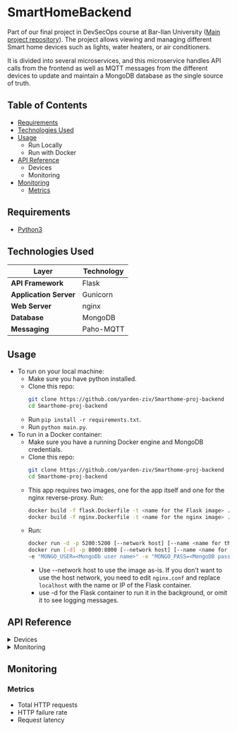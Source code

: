 # SmartHomeBackend

Part of our final project in DevSecOps course at Bar-Ilan
University ([Main project repository](https://github.com/yarden-ziv/Smarthome-proj-config)). The project allows viewing and
managing different Smart home devices such as lights, water heaters, or air conditioners.

It is divided into several microservices, and this microservice handles API calls from the frontend as well as MQTT
messages from the different devices to update and maintain a MongoDB database as the single source of truth.

## Table of Contents

- [Requirements](#requirements)
- [Technologies Used](#technologies-used)
- [Usage](#usage)
    - Run Locally
    - Run with Docker
- [API Reference](#api-reference)
    - Devices
    - Monitoring
- [Monitoring](#monitoring)
    - [Metrics](#metrics)

## Requirements

- [Python3](https://www.python.org/downloads/)

## Technologies Used

| Layer                  | Technology |
|------------------------|------------|
| **API Framework**      | Flask      |
| **Application Server** | Gunicorn   |
| **Web Server**         | nginx      |
| **Database**           | MongoDB    |
| **Messaging**          | Paho-MQTT  |

## Usage

- To run on your local machine:
    - Make sure you have python installed.
    - Clone this repo:
      ```bash
      git clone https://github.com/yarden-ziv/Smarthome-proj-backend
      cd Smarthome-proj-backend
      ```
    - Run `pip install -r requirements.txt`.
    - Run `python main.py`.
- To run in a Docker container:
    - Make sure you have a running Docker engine and MongoDB credentials.
    - Clone this repo:
      ```bash
      git clone https://github.com/yarden-ziv/Smarthome-proj-backend
      cd Smarthome-proj-backend
      ```
    - This app requires two images, one for the app itself and one for the nginx reverse-proxy. Run:
      ```bash
      docker build -f flask.Dockerfile -t <name for the Flask image> .
      docker build -f nginx.Dockerfile -t <name for the nginx image> .
      ```
    - Run:
      ```bash
      docker run -d -p 5200:5200 [--network host] [--name <name for the container] <name of the nginx image>
      docker run [-d] -p 8000:8000 [--network host] [--name <name for the container] \
      -e "MONGO_USER=<MongoDb user name>" -e "MONGO_PASS=<MongoDB password>" <name of the Flask image>
      ```
        - Use --network host to use the image as-is. If you don't want to use the host network, you need to edit
          `nginx.conf` and replace `localhost` with the name or IP of the Flask container.
        - use -d for the Flask container to run it in the background, or omit it to see logging messages.

## API Reference

<details>
<summary>Devices</summary>

| Method | Endpoint                   | Description                 |
|--------|----------------------------|-----------------------------|
| GET    | `/api/ids`                 | List all device IDs         |
| GET    | `/api/devices`             | List all devices            |
| GET    | `/api/devices/<id>`        | Device details              |
| POST   | `/api/devices`             | Add new device              |
| PUT    | `/api/devices/<id>`        | Update device information   |
| DELETE | `/api/devices/<id>`        | Delete device               |
| POST   | `/api/devices/<id>/action` | Update device configuration |

</details>

<details>
<summary>Monitoring</summary>

| Method | Endpoint   | Description        |
|--------|------------|--------------------|
| GET    | `/metrics` | Prometheus metrics |
| GET    | `/healthy` | Liveness check     |
| GET    | `ready`    | Readiness check    |

</details>

## Monitoring

### Metrics

- Total HTTP requests
- HTTP failure rate
- Request latency
